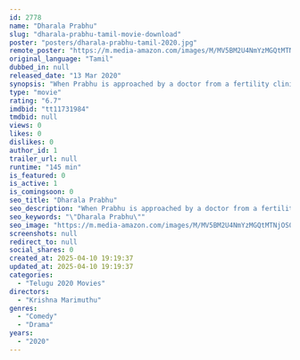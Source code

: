 ```yaml
---
id: 2778
name: "Dharala Prabhu"
slug: "dharala-prabhu-tamil-movie-download"
poster: "posters/dharala-prabhu-tamil-2020.jpg"
remote_poster: "https://m.media-amazon.com/images/M/MV5BM2U4NmYzMGQtMTNjOS00M2MxLWIwMTYtMDM4MDIzMmRjNDA1XkEyXkFqcGc@._V1_SX300.jpg"
original_language: "Tamil"
dubbed_in: null
released_date: "13 Mar 2020"
synopsis: "When Prabhu is approached by a doctor from a fertility clinic, he agrees to donate his sperm to make some money. While his sperm is highly successful, his own life gets twisted around because of it."
type: "movie"
rating: "6.7"
imdbid: "tt11731984"
tmdbid: null
views: 0
likes: 0
dislikes: 0
author_id: 1
trailer_url: null
runtime: "145 min"
is_featured: 0
is_active: 1
is_comingsoon: 0
seo_title: "Dharala Prabhu"
seo_description: "When Prabhu is approached by a doctor from a fertility clinic, he agrees to donate his sperm to make some money. While his sperm is highly successful, his own life gets twisted around because of it."
seo_keywords: "\"Dharala Prabhu\""
seo_image: "https://m.media-amazon.com/images/M/MV5BM2U4NmYzMGQtMTNjOS00M2MxLWIwMTYtMDM4MDIzMmRjNDA1XkEyXkFqcGc@._V1_SX300.jpg"
screenshots: null
redirect_to: null
social_shares: 0
created_at: 2025-04-10 19:19:37
updated_at: 2025-04-10 19:19:37
categories:
  - "Telugu 2020 Movies"
directors:
  - "Krishna Marimuthu"
genres:
  - "Comedy"
  - "Drama"
years:
  - "2020"
---
```

